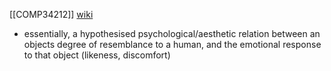 [[COMP34212]]
[wiki](https://en.wikipedia.org/wiki/Uncanny_valley)

- essentially, a hypothesised psychological/aesthetic relation between an objects degree of resemblance to a human, and the emotional response to that object (likeness, discomfort)